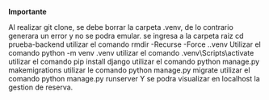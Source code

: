 **Importante**

Al realizar git clone, se debe borrar la carpeta .venv, de lo contrario generara un error y no se podra emular.
se ingresa a la carpeta raiz cd prueba-backend
utilizar el comando rmdir -Recurse -Force .\.venv
Utilizar el comando python -m venv .venv
utilizar el comando .venv\Scripts\activate
utilizar el comando pip install django
utilizar el comando python manage.py makemigrations
utilizar le comando python manage.py migrate
utilizar el comando python manage.py runserver
Y se podra visualizar en localhost la gestion de reserva. 
